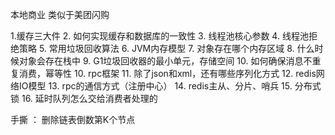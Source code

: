 本地商业 类似于美团闪购

1.缓存三大件
2. 如何实现缓存和数据库的一致性
3. 线程池核心参数
4. 线程池拒绝策略
5. 常用垃圾回收算法
6. JVM内存模型
7. 对象存在哪个内存区域
8. 什么时候对象会存在栈中
9. G1垃圾回收器的最小单元，存储空间
10. 如何确保消息不重复消费，幂等性
10. rpc框架
11. 除了json和xml，还有哪些序列化方式
12. redis网络IO模型
13. rpc的通信方式（注册中心）
14. redis主从、分片、哨兵
15. 分布式锁
16. 延时队列怎么交给消费者处理的


手撕 ： 删除链表倒数第K个节点
